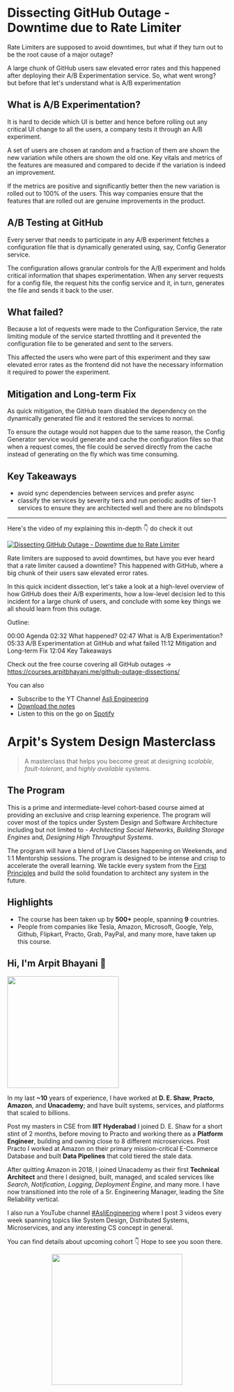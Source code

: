 Dissecting GitHub Outage - Downtime due to Rate Limiter
===


Rate Limiters are supposed to avoid downtimes, but what if they turn out to be the root cause of a major outage?

A large chunk of GitHub users saw elevated error rates and this happened after deploying their A/B Experimentation service. So, what went wrong? but before that let's understand what is A/B experimentation

## What is A/B Experimentation?

It is hard to decide which UI is better and hence before rolling out any critical UI change to all the users, a company tests it through an A/B experiment.

A set of users are chosen at random and a fraction of them are shown the new variation while others are shown the old one. Key vitals and metrics of the features are measured and compared to decide if the variation is indeed an improvement.

If the metrics are positive and significantly better then the new variation is rolled out to 100% of the users. This way companies ensure that the features that are rolled out are genuine improvements in the product.

## A/B Testing at GitHub

Every server that needs to participate in any A/B experiment fetches a configuration file that is dynamically generated using, say, Config Generator service.

The configuration allows granular controls for the A/B experiment and holds critical information that shapes experimentation. When any server requests for a config file, the request hits the config service and it, in turn, generates the file and sends it back to the user.

## What failed?

Because a lot of requests were made to the Configuration Service, the rate limiting module of the service started throttling and it prevented the configuration file to be generated and sent to the servers.

This affected the users who were part of this experiment and they saw elevated error rates as the frontend did not have the necessary information it required to power the experiment.

## Mitigation and Long-term Fix

As quick mitigation, the GitHub team disabled the dependency on the dynamically generated file and it restored the services to normal.

To ensure the outage would not happen due to the same reason, the Config Generator service would generate and cache the configuration files so that when a request comes, the file could be served directly from the cache instead of generating on the fly which was time consuming.

## Key Takeaways

- avoid sync dependencies between services and prefer async
- classify the services by severity tiers and run periodic audits of tier-1 services to ensure they are architected well and there are no blindspots
<hr />


<p>Here's the video of my explaining this in-depth 👇‍ do check it out</p>

[![Dissecting GitHub Outage - Downtime due to Rate Limiter](https://i.ytimg.com/vi/VPZo8cO1HbI/mqdefault.jpg)](https://www.youtube.com/watch?v=VPZo8cO1HbI)

Rate limiters are supposed to avoid downtimes, but have you ever heard that a rate limiter caused a downtime? This happened with GitHub, where a big chunk of their users saw elevated error rates.

In this quick incident dissection, let's take a look at a high-level overview of how GitHub does their A/B experiments, how a low-level decision led to this incident for a large chunk of users, and conclude with some key things we all should learn from this outage.

Outline:

00:00 Agenda
02:32 What happened?
02:47 What is A/B Experimentation?
05:33 A/B Experimentation at GitHub and what failed
11:12 Mitigation and Long-term Fix
12:04 Key Takeaways

Check out the free course covering all GitHub outages →  https://courses.arpitbhayani.me/github-outage-dissections/

You can also
 - Subscribe to the YT Channel [Asli Engineering](https://youtube.com/c/ArpitBhayani)
 - [Download the notes](https://drive.google.com/file/d/17xmYQ9tXQfhMUc85uYfkA880VH1ANEKH/view?usp=sharing)
 - Listen to this on the go on [Spotify](https://open.spotify.com/show/7qMoamm2iZQrsPVm6IQLoD)

# Arpit's System Design Masterclass

> A masterclass that helps you become great at designing _scalable_, _fault-tolerant_, and _highly available_ systems.

## The Program

This is a prime and intermediate-level cohort-based course aimed at providing an exclusive and crisp learning experience. The program will cover most of the topics under System Design and Software Architecture including but not limited to - _Architecting Social Networks_, _Building Storage Engines_ and, _Designing High Throughput Systems_.

The program will have a blend of Live Classes happening on Weekends, and 1:1 Mentorship sessions. The program is designed to be intense and crisp to accelerate the overall learning. We tackle every system from the [First Principles](https://en.wikipedia.org/wiki/First_principle) and build the solid foundation to architect any system in the future.


## Highlights

 - The course has been taken up by __500+__ people, spanning __9__ countries.
 - People from companies like Tesla, Amazon, Microsoft, Google, Yelp, Github, Flipkart, Practo, Grab, PayPal, and many more, have taken up this course.


## Hi, I'm Arpit Bhayani 👋

<img width="256px" src="https://arpitbhayani.me/static/img/arpit.jpg" />

In my last **~10** years of experience, I have worked at **D. E. Shaw**, **Practo**, **Amazon**, and **Unacademy**; and have built systems, services, and platforms that scaled to billions.

Post my masters in CSE from **IIIT Hyderabad** I joined D. E. Shaw for a short stint of 2 months, before moving to Practo and working there as a **Platform Engineer**, building and owning close to 8 different microservices. Post Practo I worked at Amazon on their primary mission-critical E-Commerce Database and built **Data Pipelines** that cold tiered the stale data.

After quitting Amazon in 2018, I joined Unacademy as their first **Technical Architect** and there I designed, built, managed, and scaled services like _Search_, _Notification_, _Logging_, _Deployment Engine_, and many more. I have now transitioned into the role of a Sr. Engineering Manager, leading the Site Reliability vertical.

I also run a YouTube channel [#AsliEngineering](https://www.youtube.com/c/ArpitBhayani) where I post 3 videos every week spanning topics like System Design, Distributed Systems, Microservices, and any interesting CS concept in general.

You can find details about upcoming cohort 👇‍ Hope to see you soon there.

<center>
<a target="_blank" href="https://arpitbhayani.me/masterclass">
<img src="https://user-images.githubusercontent.com/4745789/137859181-d4499cf4-ce65-4466-8b88-a078ece0f081.PNG" width="300px" />
</a>
</center>